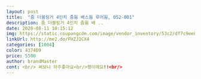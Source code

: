 ```yaml
---
layout: post 
title:  "줌 더블링거 4인치 줌웜 배스웜 루어웜, 052-001" 
description: 줌 더블링거 4인치 줌웜 배 ..
date: 2020-08-11 10:15:12 
img: https://static.coupangcdn.com/image/vendor_inventory/53c2/df7c9ee8127284a502a53341a979b52bcba36b9c4379ebee24f9ad51463e.jpg 
linkUrl: http://me2.do/FHZJ1CX4 
categories: [1004] 
color: 4374D9 
price: 5500 
author: brandMaster 
cont: <br/> 써보니 아주좋아요<br/>짱이에요!!<br/> 
---
```

 